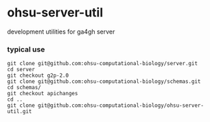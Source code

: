 # ohsu-server-util
development utilities for ga4gh server

### typical use
```
git clone git@github.com:ohsu-computational-biology/server.git
cd server
git checkout g2p-2.0
git clone git@github.com:ohsu-computational-biology/schemas.git
cd schemas/
git checkout apichanges
cd ..
git clone git@github.com:ohsu-computational-biology/ohsu-server-util.git
```

